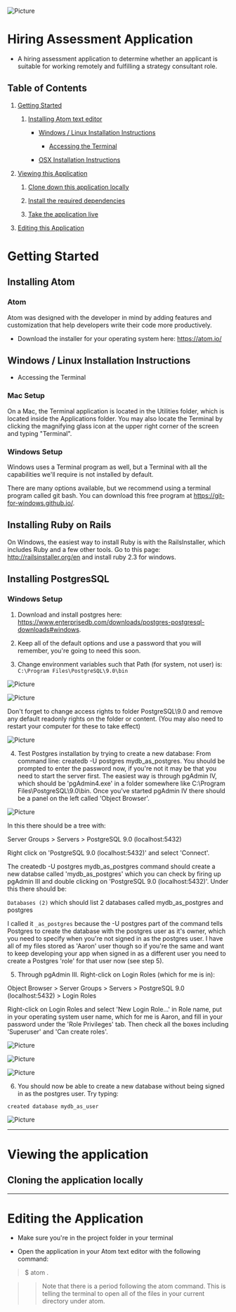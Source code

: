 ![Picture](http://static1.squarespace.com/static/57b77304b3db2bfb203fbf3f/t/581e02ade4fcb51e9e0bc4cd/1501254745108/?format=1500w)

# Hiring Assessment Application

* A hiring assessment application to determine whether an applicant is suitable for working remotely and fulfilling a strategy consultant role.

## Table of Contents

1. [Getting Started](#a)
    1. [Installing Atom text editor](#b)

        * [Windows / Linux Installation Instructions](#c)

          * [Accessing the Terminal](#d)

        * [OSX Installation Instructions](#e)

2. [Viewing this Application](#o)

    1. [Clone down this application locally](#p)

    2. [Install the required dependencies](#q)

    3. [Take the application live](#r)

3. [Editing this Application](#s)

# <a name="a"></a>Getting Started

## <a name="b"></a> Installing Atom

### Atom

Atom was designed with the developer in mind by adding features and customization that help developers write their code more productively.

* Download the installer for your operating system here: https://atom.io/

## <a name="c"></a> Windows / Linux Installation Instructions

* <a name="d"></a> Accessing the Terminal

### Mac Setup

On a Mac, the Terminal application is located in the Utilities folder, which is located inside the Applications folder. You may also locate the Terminal by clicking the magnifying glass icon at the upper right corner of the screen and typing "Terminal".

### Windows Setup

Windows uses a Terminal program as well, but a Terminal with all the capabilities we'll require is not installed by default.

There are many options available, but we recommend using a terminal program called git bash. You can download this free program at https://git-for-windows.github.io/.

## <a name="e"></a> Installing Ruby on Rails

On Windows, the easiest way to install Ruby is with the RailsInstaller, which includes Ruby and a few other tools. Go to this page: http://railsinstaller.org/en and install ruby 2.3 for windows.

## <a name="f"></a> Installing PostgresSQL

### Windows Setup

1. Download and install postgres here: https://www.enterprisedb.com/downloads/postgres-postgresql-downloads#windows.

2. Keep all of the default options and use a password that you will remember, you're going to need this soon.

3. Change environment variables such that Path (for system, not user) is: `C:\Program Files\PostgreSQL\9.0\bin`

![Picture](https://puu.sh/xt9V4/340431493d.png)

![Picture](https://puu.sh/xta1J/042108de8b.png)

Don't forget to change access rights to folder PostgreSQL\9.0 and remove any default readonly rights on the folder or content. (You may also need to restart your computer for these to take effect)

![Picture](https://puu.sh/xta8T/8eb86d0999.png)

4. Test Postgres installation by trying to create a new database: From command line: createdb -U postgres mydb_as_postgres. You should be prompted to enter the password now, if you're not it may be that you need to start the server first. The easiest way is through pgAdmin IV, which should be 'pgAdmin4.exe' in a folder somewhere like C:\Program Files\PostgreSQL\9.0\bin. Once you've started pgAdmin IV there should be a panel on the left called 'Object Browser'.

![Picture](https://puu.sh/xt9Od/9f90d76956.png)

In this there should be a tree with:

Server Groups > Servers > PostgreSQL 9.0 (localhost:5432)

Right click on 'PostgreSQL 9.0 (localhost:5432)' and select 'Connect'.

The createdb -U postgres mydb_as_postgres command should create a new databse called 'mydb_as_postgres' which you can check by firing up pgAdmin III and double clicking on 'PostgreSQL 9.0 (localhost:5432)'. Under this there should be:

`Databases (2)` which should list 2 databases called mydb_as_postgres and postgres

I called it `_as_postgres` because the -U postgres part of the command tells Postgres to create the database with the postgres user as it's owner, which you need to specify when you're not signed in as the postgres user. I have all of my files stored as 'Aaron' user though so if you're the same and want to keep developing your app when signed in as a different user you need to create a Postgres 'role' for that user now (see step 5).

5. Through pgAdmin III. Right-click on Login Roles (which for me is in):

Object Browser > Server Groups > Servers > PostgreSQL 9.0 (localhost:5432) > Login Roles

Right-click on Login Roles and select 'New Login Role...' in Role name, put in your operating system user name, which for me is Aaron, and fill in your password under the 'Role Privileges' tab. Then check all the boxes including 'Superuser' and 'Can create roles'.

![Picture](https://puu.sh/xtamM/6875701447.png)

![Picture](https://puu.sh/xtapD/47c0979ee9.png)

![Picture](https://puu.sh/xtarb/d7dbde6638.png)

6. You should now be able to create a new database without being signed in as the postgres user. Try typing:

`created database mydb_as_user`

![Picture](https://puu.sh/xtdkE/24d65c6a4d.png)

- - - -

# <a name="o"></a> Viewing the application

## <a name="p"></a> Cloning the application locally

- - - -

# <a name="s"></a> Editing the Application

* Make sure you're in the project folder in your terminal

* Open the application in your Atom text editor with the following command:

> $ atom .

>> Note that there is a period following the atom command. This is telling the terminal to open all of the files in your current directory under atom.
